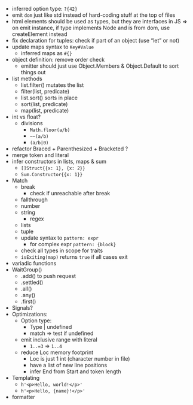 - inferred option type: `?{42}`
- emit `dom` just like std instead of hard-coding stuff at the top of files
- html elements should be used as types, but they are interfaces in JS => on emit instance, if type implements Node and is from dom, use createElement instead
- fix declaration for tuples: check if part of an object (use “let” or not)
- update maps syntax to `Key#Value`
  - inferred maps as `#{}`
- object definition: remove order check
  - emitter should just use Object.Members & Object.Default to sort things out
- list methods
  - list.filter() mutates the list
  - filter(list, predicate)
  - list.sort() sorts in place
  - sort(list, predicate)
  - map(list, predicate)
- int vs float?
  - divisions
    - `Math.floor(a/b)`
    - `~~(a/b)`
    - `(a/b|0)`
- refactor Braced + Parenthesized + Bracketed ?
- merge token and literal
- infer constructors in lists, maps & sum
  - `[]Struct{{x: 1}, {x: 2}}`
  - `Sum.Constructor{{x: 1}}`
- Match
  - break
    - check if unreachable after break
  - fallthrough
  - number
  - string
    - regex
  - lists
  - tuple
  - update syntax to `pattern: expr`
    - for complex expr `pattern: {block}`
  - check all types in scope for traits
  - `isExiting(map)` returns `true` if all cases exit
- variadic functions
- WaitGroup()
  - .add() to push request
  - .settled()
  - .all()
  - .any()
  - .first()
- Signals?
- Optimizations:
  - Option type:
    - Type | undefined
    - match => test if undefined
  - emit inclusive range with literal
    - `1..=3` => `1..4`
  - reduce Loc memory footprint
    - Loc is just 1 int (character number in file)
    - have a list of new line positions
    - infer End from Start and token length
- Templating
  - `h'<p>Hello, world!</p>'`
  - `h'<p>Hello, {name}!</p>'`
- formatter
